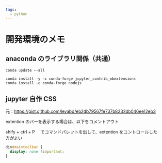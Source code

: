 ```yaml
---
tags:
  - python
---
```


# 開発環境のメモ

## anaconda のライブラリ関係（共通）

```shell
conda update --all

conda install -y -c conda-forge jupyter_contrib_nbextensions
conda install -c conda-forge nodejs
```

## jupyter 自作 CSS

元：https://gist.github.com/levabd/eb2db79567fe737b8232db046ee12eb3

extention のバーを表示する場合は、以下をコメントアウト

shify + ctrl + P 　でコマンドパレットを出して、extention をコントロールした方がよい

```css
div#maintoolbar {
  display: none !important;
}
```
